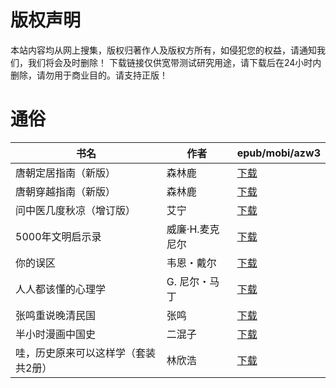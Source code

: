 # 版权声明

本站内容均从网上搜集，版权归著作人及版权方所有，如侵犯您的权益，请通知我们，我们将会及时删除！ 下载链接仅供宽带测试研究用途，请下载后在24小时内删除，请勿用于商业目的。请支持正版！

# 通俗

| 书名 | 作者 | epub/mobi/azw3 |
| --- | --- | --- |
| 唐朝定居指南（新版） | 森林鹿 | [下载](https://url89.ctfile.com/f/31084289-1356987265-e72b11?p=8866) |
| 唐朝穿越指南（新版） | 森林鹿 | [下载](https://url89.ctfile.com/f/31084289-1356987238-a78002?p=8866) |
| 问中医几度秋凉（增订版） | 艾宁 | [下载](https://url89.ctfile.com/f/31084289-1356984574-129632?p=8866) |
| 5000年文明启示录 | 威廉·H.麦克尼尔 | [下载](https://url89.ctfile.com/f/31084289-1356982480-ddd078?p=8866) |
| 你的误区 | 韦恩・戴尔 | [下载](https://url89.ctfile.com/f/31084289-1357051744-d5fffa?p=8866) |
| 人人都该懂的心理学 | G. 尼尔・马丁 | [下载](https://url89.ctfile.com/f/31084289-1357035829-d36c8b?p=8866) |
| 张鸣重说晚清民国 | 张鸣 | [下载](https://url89.ctfile.com/f/31084289-1357010212-b5b1e6?p=8866) |
| 半小时漫画中国史 | 二混子 | [下载](https://url89.ctfile.com/f/31084289-1357009573-2a5b19?p=8866) |
| 哇，历史原来可以这样学（套装共2册） | 林欣浩 | [下载](https://url89.ctfile.com/f/31084289-1357007002-42ea06?p=8866) |
